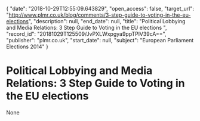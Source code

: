 {
  "date": "2018-10-29T12:55:09.643829", 
  "open_access": false, 
  "target_url": "http://www.plmr.co.uk/blog/comments/3-step-guide-to-voting-in-the-eu-elections", 
  "description": null, 
  "end_date": null, 
  "title": "Political Lobbying and Media Relations: 3 Step Guide to Voting in the EU elections ", 
  "record_id": "20181029T125509/JvPXLWxpgya9ppTPlV39cA==", 
  "publisher": "plmr.co.uk", 
  "start_date": null, 
  "subject": "European Parliament Elections 2014"
}

# Political Lobbying and Media Relations: 3 Step Guide to Voting in the EU elections 

None